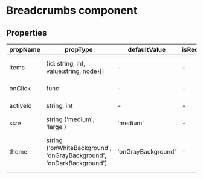 # Breadcrumbs component


## Properties

| propName | propType | defaultValue | isRequired | description |
|----------|----------|--------------|------------|-------------|
| items | {id: string, int, value:string, node}[] | - | + | Specifies items for breadcrumbs |
| onClick | func | - | - | callback on item click |
| activeId | string, int | - | - | id of current active item |
| size | string ('medium', 'large') | 'medium' | - | size of items |
| theme | string ('onWhiteBackground', 'onGrayBackground', 'onDarkBackground') | 'onGrayBackground' | - | Specifies breadcrubms background and font colors |

